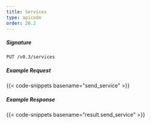 ```yaml
---
title: Services
type: apicode
order: 20.2
---
```


##### Signature
`PUT /v0.3/services`

##### Example Request
{{< code-snippets basename="send_service" >}}

##### Example Response

{{< code-snippets basename="result.send_service" >}}

